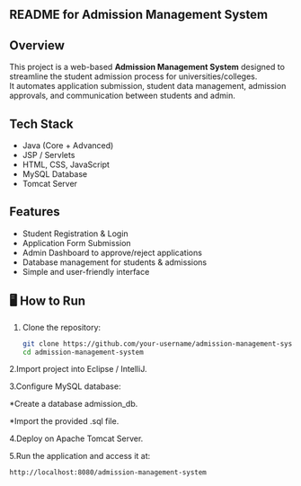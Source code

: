 
##  README for **Admission Management System**

##  Overview
This project is a web-based **Admission Management System** designed to streamline the student admission process for universities/colleges.  
It automates application submission, student data management, admission approvals, and communication between students and admin.

##  Tech Stack
- Java (Core + Advanced)
- JSP / Servlets
- HTML, CSS, JavaScript
- MySQL Database
- Tomcat Server

##  Features
- Student Registration & Login  
- Application Form Submission  
- Admin Dashboard to approve/reject applications  
- Database management for students & admissions  
- Simple and user-friendly interface  

## 🖥 How to Run
1. Clone the repository:
   ```bash
   git clone https://github.com/your-username/admission-management-system.git
   cd admission-management-system
2.Import project into Eclipse / IntelliJ.

3.Configure MySQL database:

   *Create a database admission_db.

   *Import the provided .sql file.

4.Deploy on Apache Tomcat Server.

5.Run the application and access it at:

    http://localhost:8080/admission-management-system
